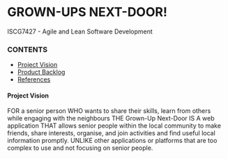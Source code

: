 # GROWN-UPS NEXT-DOOR!
ISCG7427 -  Agile and Lean Software Development

### CONTENTS

* [Project Vision](#project-vision)
* [Product Backlog](documents/ProductBacklog/ProductBacklog.xlsx)
* [References](documents/REFERENCES.md)


#### Project Vision

FOR a senior person WHO wants to share their skills, learn from others while engaging with the neighbours THE Grown-Up 
Next-Door IS A web application THAT allows senior people within the local community to make friends, share interests, 
organise, and join activities and find useful local information promptly. UNLIKE other applications or platforms that 
are too complex to use and not focusing on senior people.
